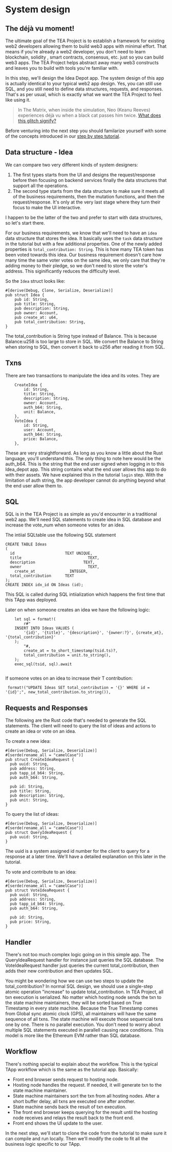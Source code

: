 # System design

## The déjà vu moment!

The ultimate goal of the TEA Project is to establish a framework for existing web2 developers allowing them to build web3 apps with minimal effort. That means if you're already a web2 developer, you don't need to learn blockchain, solidity , smart contracts, consensus, etc. just so you can build web3 apps. The TEA Project helps abstract away many web3 constructs and leaves you to build with tools you're familiar with.

In this step, we'll design the Idea Depot app. The system design of this app is actually identical to your typical web2 app design. Yes, you can still use SQL, and you still need to define data structures, requests, and responses. That's as per usual, which is exactly what we want the TEA Project to feel like using it.

 > 
 > In The Matrix, when inside the simulation, Neo (Keanu Reeves) experiences déjà vu when a black cat passes him twice. [What does this glitch signify?](https://screenrant.com/matrix-neo-black-cat-deja-vu-explained/)

Before venturing into the next step you should familarize yourself with some of the concepts introduced in our [step by step tutorial](https://dev.teaproject.org/020_tutorial). 

## Data structure - Idea

We can compare two very different kinds of system designers:

1. The first types starts from the UI and designs the request/response before then focusing on backend services finally the data structures that support all the operations. 
1. The second type starts from the data structure to make sure it meets all of the business requirements, then the mutation functions, and then the request/response. It's only at the very last stage where they turn their focus to make the UI interactive. 

I happen to be the latter of the two and prefer to start with data structures, so let's start there.

For our business requirements, we know that we'll need to have an `idea` data structure that stores the idea. It basically uses the `task` data structure in the tutorial but with a few additional properties. One of the newly added properties is `total_contribution: String`. This is how many TEA token has been voted towards this idea. Our business requirement doesn't care how many time the same voter votes on the same idea, we only care that they're adding money to their pledge, so we don't need to store the voter's address. This siginificantly reduces the difficulty level. 

So the `Idea` struct looks like:

````
#[derive(Debug, Clone, Serialize, Deserialize)]
pub struct Idea {
    pub id: String,
    pub title: String,
    pub description: String,
    pub owner: Account,
    pub create_at: u64,
    pub total_contribution: String,
}
````

The total_contribution is String type instead of Balance. This is because Balance:u258 is too large to store in SQL. We convert the Balance to String when storing to SQL, then convert it back to u256 after reading it from SQL.

## Txns

There are two transactions to manipulate the idea and its votes. They are 

````
    CreateIdea {
        id: String,
        title: String,
        description: String,
        owner: Account,
        auth_b64: String,
        unit: Balance,
    },
    VoteIdea {
        id: String,
        user: Account,
        auth_b64: String,
        price: Balance,
    },
````

These are very straightforward. As long as you know a little about the Rust language, you'll understand this. The only thing to note here would be the auth_b64. This is the string that the end user signed when logging in to this Idea_depot app. This string contains what the end user allows this app to do with their assets. We have explained this in the tutorial `login` step. With the limitation of auth string, the app developer cannot do anything beyond what the end user allow them to.

## SQL

SQL is in the TEA Project is as simple as you'd encounter in a traditional web2 app. We'll need SQL statements to create idea in SQL database and increase the vote_num when someone votes for an idea.

The intiial SQLtable use the following SQL statement

````
CREATE TABLE Ideas
(
  id                      TEXT UNIQUE,
  title						        TEXT,
  description				      TEXT,
  owner						        TEXT,
	create_at               INTEGER,
  total_contribution      TEXT
);
CREATE INDEX idx_id ON Ideas (id);
````

This SQL is called during SQL intiialization which happens the first time that this TApp was deployed.

Later on when someone creates an idea we have the following logic:

````
    let sql = format!(
        r#"
    INSERT INTO Ideas VALUES (
        '{id}', '{title}', '{description}', '{owner:?}', {create_at}, '{total_contribution}'
    );
        "#,
        create_at = to_short_timestamp(tsid.ts)?,
        total_contribution = unit.to_string(),
    );
    exec_sql(tsid, sql).await
    
````

If someone votes on an idea to increase their T contribution:

````
 format!("UPDATE Ideas SET total_contribution = '{}' WHERE id = '{id}';", new_total_contribution.to_string()),
````

## Requests and Responses

The following are the Rust code that's needed to generate the SQL statements. The client will need to query the list of ideas and actions to create an idea or vote on an idea.

To create a new idea:

````
#[derive(Debug, Serialize, Deserialize)]
#[serde(rename_all = "camelCase")]
pub struct CreateIdeaRequest {
  pub uuid: String,
  pub address: String,
  pub tapp_id_b64: String,
  pub auth_b64: String,

  pub id: String,
  pub title: String,
  pub description: String,
  pub unit: String,
}
````

To query the list of ideas:

````
#[derive(Debug, Serialize, Deserialize)]
#[serde(rename_all = "camelCase")]
pub struct QueryIdeaRequest {
  pub uuid: String,
}
````

The uuid is a system assigned id number for the client to query for a response at a later time. We'll have a detailed explanation on this later in the tutorial.

To vote and contribute to an idea:

````
#[derive(Debug, Serialize, Deserialize)]
#[serde(rename_all = "camelCase")]
pub struct VoteIdeaRequest {
  pub uuid: String,
  pub address: String,
  pub tapp_id_b64: String,
  pub auth_b64: String,

  pub id: String,
  pub price: String,
}
````

## Handler

There's not too much complex logic going on in this simple app. The QueryIdeaRequest handler for instance just queries the SQL database. The VoteIdeaRequest handler just queries the current total_contribution, then adds their new contribution and then updates SQL. 

You might be wondering how we can use two steps to update the total_contribution? In normal SQL design, we should use a single-step atomic operation "increase" to update total_contribution. In TEA Project, all txn execution is serialized. No matter which hosting node sends the txn to the state machine maintainers, they will be sorted based on True Timestamp in every state machine. Because the True Timestamp comes from Global sync atomic clock (GPS), all maintainers will have the same sequence of all txns. The state machine will execute those sequencial txns one by one. There is no parallel execution. You don't need to worry about multiple SQL statements executed in parallell causing race conditions. This model is more like the Ethereum EVM rather than SQL database. 

## Workflow

There's nothing special to explain about the workflow. This is the typical TApp workflow which is the same as the tutorial app. Basically:

* Front end browser sends request to hosting node.
* Hosting node handles the request. If needed, it will generate txn to the state machine maintainer.
* State machine maintainers sort the txn from all hosting nodes. After a short buffer delay, all txns are executed one after another.
* State machine sends back the result of txn execution.
* The front end browser keeps querying for the result until the hosting node receives and relays the result back to the front end.
* Front end shows the UI update to the user.

In the next step, we'll start to clone the code from the tutorial to make sure it can compile and run locally. Then we'll modify the code to fit all the business logic specific to our TApp.
